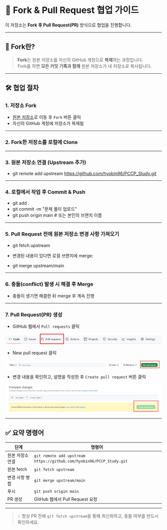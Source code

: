 # 🔄 Fork & Pull Request 협업 가이드

이 저장소는 **Fork 후 Pull Request(PR)** 방식으로 협업을 진행합니다.

---

## 📌 Fork란?

> **Fork**는 원본 저장소를 자신의 GitHub 계정으로 **복제**하는 과정입니다.  
> Fork를 하면 **모든 커밋 기록과 함께** 원본 저장소가 내 저장소로 복사됩니다.

---

## 🛠️ 협업 절차

### 1. 저장소 Fork

- [원본 저장소](https://github.com/hyobin96/PCCP_Study.git)로 이동 후 `Fork` 버튼 클릭  
- 자신의 GitHub 계정에 저장소가 복제됨

---

### 2. Fork한 저장소를 로컬에 Clone

---

### 3. 원본 저장소 연결 (Upstream 추가)

- git remote add upstream https://github.com/hyobin96/PCCP_Study.git

---

### 4. 로컬에서 작업 후 Commit & Push

- git add .
- git commit -m "문제 풀이 업로드"
- git push origin main  # 또는 본인의 브랜치 이름

---

### 5. Pull Request 전에 원본 저장소 변경 사항 가져오기


- git fetch upstream


- 변경된 내용이 있다면 로컬 브랜치에 merge:

- git merge upstream/main

---

### 6. 충돌(conflict) 발생 시 해결 후 Merge

- 충돌이 생기면 해결한 뒤 merge 후 계속 진행

---

### 7. Pull Request(PR) 생성

- GitHub 웹에서 `Pull requests` 클릭

<p align="center">
  <img src="./image/pull_request.png" alt="pull_request 화면">
<p>

- New pull request 클릭

<p>
  <img src="./image/new_pull_request.png" alt="new_pull_request 화면">
</p>

- 변경 내용을 확인하고, 설명을 작성한 후 `Create pull request` 버튼 클릭

<p align="center">
  <img src="./image/create_pull_request.png" alt="create_pull_request 화면">
<p>

---



## ✅ 요약 명령어

| 단계              | 명령어 |
|------------------|--------|
| 원본 저장소 연결 | `git remote add upstream https://github.com/hyobin96/PCCP_Study.git` |
| 원본 fetch       | `git fetch upstream` |
| 변경 사항 병합   | `git merge upstream/main` |
| 푸시             | `git push origin main` |
| PR 생성          | GitHub 웹에서 Pull Request 요청 |

---

> 💡 항상 PR 전에 `git fetch upstream`을 통해 최신화하고, 충돌 여부를 반드시 확인하세요.
